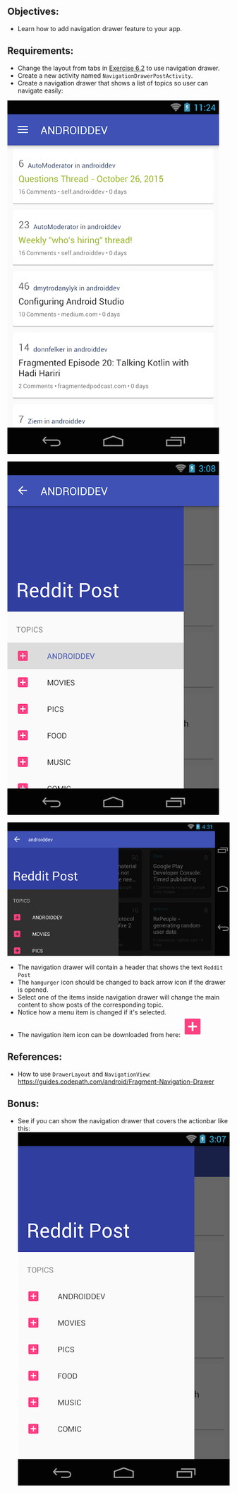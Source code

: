 ## Objectives:
* Learn how to add navigation drawer feature to your app.

## Requirements:
* Change the layout from tabs in [Exercise 6.2](Exercise_6_2_Tab_not_tap.md) to use navigation drawer.
* Create a new activity named `NavigationDrawerPostActivity`.
* Create a navigation drawer that shows a list of topics so user can navigate easily:

![Normal Navigation view](images/ex7/ex71/navigation_default.png)

![Navigation Drawer open](images/ex7/ex71/navigation_open.png)

![Navigation Drawer land](images/ex7/ex71/navigation_land.png)
* The navigation drawer will contain a header that shows the text `Reddit Post`
* The `hamgurger` icon should be changed to back arrow icon if the drawer is opened.
* Select one of the items inside navigation drawer will change the main content to show posts of the corresponding topic.
* Notice how a menu item is changed if it's selected.
* The navigation item icon can be downloaded from here: ![Icon](images/ex7/ex71/ic_menu_item.png)

## References:
* How to use `DrawerLayout` and `NavigationView`: https://guides.codepath.com/android/Fragment-Navigation-Drawer

## Bonus:
* See if you can show the navigation drawer that covers the actionbar like this:
![Bonus navigation drawer](images/ex7/ex71/navigation_above.png)
